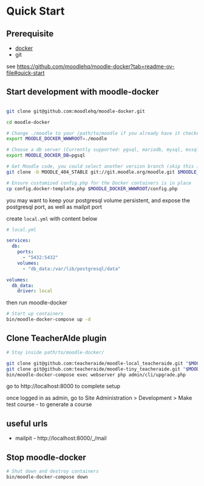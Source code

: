 # Quick Start

## Prerequisite

- [docker](https://www.docker.com/products/docker-desktop)
- git

see https://github.com/moodlehq/moodle-docker?tab=readme-ov-file#quick-start

## Start development with moodle-docker

```bash

git clone git@github.com:moodlehq/moodle-docker.git

cd moodle-docker

# Change ./moodle to your /path/to/moodle if you already have it checked out
export MOODLE_DOCKER_WWWROOT=./moodle

# Choose a db server (Currently supported: pgsql, mariadb, mysql, mssql, oracle)
export MOODLE_DOCKER_DB=pgsql

# Get Moodle code, you could select another version branch (skip this if you already got the code)
git clone -b MOODLE_404_STABLE git://git.moodle.org/moodle.git $MOODLE_DOCKER_WWWROOT

# Ensure customized config.php for the Docker containers is in place
cp config.docker-template.php $MOODLE_DOCKER_WWWROOT/config.php
```

you may want to keep your postgresql volume persistent, and expose the postgresql port, as well as mailpit port

create `local.yml` with content below

```yaml
# local.yml

services:
  db:
    ports:
      - "5432:5432"
    volumes:
      - "db_data:/var/lib/postgresql/data"

volumes:
  db_data:
    driver: local
```

then run moodle-docker

```bash
# Start up containers
bin/moodle-docker-compose up -d

```

## Clone TeacherAIde plugin

```bash
# Stay inside path/to/moodle-docker/

git clone git@github.com:teacheraide/moodle-local_teacheraide.git "$MOODLE_DOCKER_WWWROOT/local/teacheraide"
git clone git@github.com:teacheraide/moodle-tiny_teacheraide.git "$MOODLE_DOCKER_WWWROOT/lib/editor/tiny/plugins/teacheraide"
bin/moodle-docker-compose exec webserver php admin/cli/upgrade.php
```

go to http://localhost:8000 to complete setup

once logged in as admin, go to Site Administration > Development > Make test course - to generate a course

## useful urls

- mailpit - http://localhost:8000/\_/mail

## Stop moodle-docker

```bash
# Shut down and destroy containers
bin/moodle-docker-compose down
```
